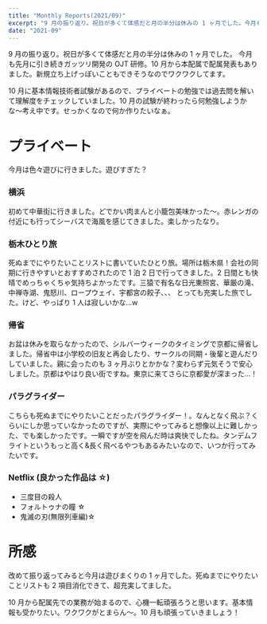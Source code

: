 ```yaml
---
title: "Monthly Reports(2021/09)"
excerpt: "9 月の振り返り。祝日が多くて体感だと月の半分は休みの 1 ヶ月でした。今月も先月に引き続きガッツリ開発の OJT 研修。10 月から本配属で配属発表もありました。新規立ち上げっぽいこともできそうなのでワクワクしてます。"
date: "2021-09"
---
```


9 月の振り返り。祝日が多くて体感だと月の半分は休みの 1 ヶ月でした。
今月も先月に引き続きガッツリ開発の OJT 研修。10 月から本配属で配属発表もありました。新規立ち上げっぽいこともできそうなのでワクワクしてます。

10 月に基本情報技術者試験があるので、プライベートの勉強では過去問を解いて理解度をチェックしていました。10 月の試験が終わったら何勉強しようかな〜考え中です。せっかくなので何か作りたいなぁ。

# プライベート

今月は色々遊びに行きました。遊びすぎた？

### 横浜

初めて中華街に行きました。どでかい肉まんと小籠包美味かった〜。赤レンガの付近にも行ってシーバスで海風を感じてきました。楽しかったなり。

### 栃木ひとり旅

死ぬまでにやりたいことリストに書いていたひとり旅。場所は栃木県！会社の同期に行きやすいとおすすめされたので 1 泊 2 日で行ってきました。2 日間とも快晴でめっちゃくちゃ気持ちよかったです。三猿で有名な日光東照宮、華厳の滝、中禅寺湖、鬼怒川、ロープウェイ、宇都宮の餃子、、、
とっても充実した旅でした。けど、やっぱり 1 人は寂しいかな...w

### 帰省

お盆は休みを取らなかったので、シルバーウィークのタイミングで京都に帰省しました。帰省中は小学校の旧友と再会したり、サークルの同期・後輩と遊んだりしていました。親に会ったのも 3 ヶ月ぶりとかかな？変わらず元気そうで安心しました。京都はやはり良い街ですね。東京に来てさらに京都愛が深まった...！

### パラグライダー

こちらも死ぬまでにやりたいことだったパラグライダー！。なんとなく飛ぶ？くらいにしか思っていなかったのですが、実際にやってみると想像以上に難しかった、でも楽しかったです。一瞬ですが空を飛んだ時は爽快でしたね。タンデムフライトというもっと高く&長く飛べるやつもあるみたいなので、いつか行ってみたいです。

### Netflix (良かった作品は ☆)

- 三度目の殺人
- フォルトゥナの瞳 ☆
- 鬼滅の刃(無限列車編)☆

# 所感

改めて振り返ってみると今月は遊びまくりの 1 ヶ月でした。死ぬまでにやりたいことリストも 2 項目消化できて、超充実してました。

10 月から配属先での業務が始まるので、心機一転頑張ろうと思います。基本情報も受かりたい。ワクワクがとまらん〜。10 月も頑張っていきましょう！
